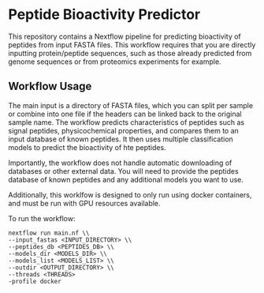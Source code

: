# Peptide Bioactivity Predictor

This repository contains a Nextflow pipeline for predicting bioactivity of peptides from input FASTA files. This workflow requires that you are directly inputting protein/peptide sequences, such as those already predicted from genome sequences or from proteomics experiments for example. 

## Workflow Usage
The main input is a directory of FASTA files, which you can split per sample or combine into one file if the headers can be linked back to the original sample name. The workflow predicts characteristics of peptides such as signal peptides, physicochemical properties, and compares them to an input database of known peptides. It then uses multiple classification models to predict the bioactivity of hte peptides. 

Importantly, the workflow does not handle automatic downloading of databases or other external data. You will need to provide the peptides database of known peptides and any additional models you want to use. 

Additionally, this worklfow is designed to only run using docker containers, and must be run with GPU resources available. 

To run the workflow:
```
nextflow run main.nf \\
--input_fastas <INPUT_DIRECTORY> \\
--peptides_db <PEPTIDES_DB> \\
--models_dir <MODELS_DIR> \\
--models_list <MODELS_LIST> \\
--outdir <OUTPUT_DIRECTORY> \\
--threads <THREADS>
-profile docker
```
